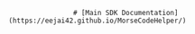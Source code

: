 
                    # [Main SDK Documentation](https://eejai42.github.io/MorseCodeHelper/)
                    